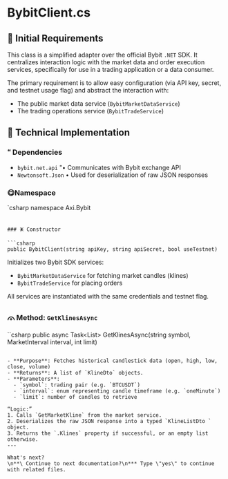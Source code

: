 # BybitClient.cs

## 🌹 Initial Requirements

This class is a simplified adapter over the official Bybit `.NET` SDK. It centralizes interaction logic with the market data and order execution services, specifically for use in a trading application or a data consumer.

The primary requirement is to allow easy configuration (via API key, secret, and testnet usage flag) and abstract the interaction with:
- The public market data service (`BybitMarketDataService`)
- The trading operations service (`BybitTradeService`)

## 👋 Technical Implementation

### 🙶 Dependencies
- `bybit.net.api` "• Communicates with Bybit exchange API
- `Newtonsoft.Json` • Used for deserialization of raw JSON responses

### 😋Namespace
`csharp
namespace Axi.Bybit
```

### 🜹 Constructor

```csharp
public BybitClient(string apiKey, string apiSecret, bool useTestnet)
```

Initializes two Bybit SDK services: 
- `BybitMarketDataService` for fetching market candles (klines)
- `BybitTradeService` for placing orders

All services are instantiated with the same credentials and testnet flag.

### 🜳 Method: `GetKlinesAsync`

``csharp
public async Task<List<KlineDto>> GetKlinesAsync(string symbol, MarketInterval interval, int limit)
```

- **Purpose**: Fetches historical candlestick data (open, high, low, close, volume)
- **Returns**: A list of `KlineDto` objects.
- **Parameters**:
  - `symbol`: trading pair (e.g. `BTCUSDT`)
  - `interval`: enum representing candle timeframe (e.g. `oneMinute`)
  - `limit`: number of candles to retrieve

“Logic:”
1. Calls `GetMarketKline` from the market service.
2. Deserializes the raw JSON response into a typed `KlineListDto ` object.
3. Returns the `.Klines` property if successful, or an empty list otherwise.
---

What's next?
\n**\ Continue to next documentation?\n*** Type \"yes\" to continue with related files.